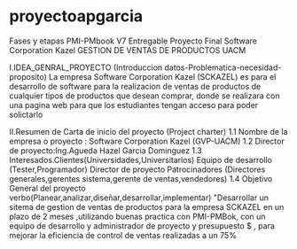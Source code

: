 # proyectoapgarcia
Fases y etapas PMI-PMbook V7 Entregable Proyecto Final Software Corporation Kazel GESTION DE VENTAS DE PRODUCTOS UACM

I.IDEA_GENRAL_PROYECTO (Introduccion datos-Problematica-necesidad-proposito)
La empresa Software Corporation Kazel (SCKAZEL) es para el desarrollo de software para la realizacion de ventas de productos de cualquier tipos de productos que desean comprar, donde se realizara con una pagina web para que los estudiantes tengan acceso para poder solictarlo

II.Resumen de Carta de inicio del proyecto (Project charter)
1.1 Nombre de la empresa o proyecto : Software Corporation Kazel (GVP-UACM)
1.2 Director de proyecto:Ing.Agueda Hazel Garcia Dominguez
1.3 Interesados.Clientes(Universidades,Universitarios)
                Equipo de desarrollo (Tester,Programador)
                Director de proyecto
                Patrocinadores (Directores generales,gerentes sistema,gerente de ventas,vendedores)
1.4 Objetivo General del proyecto 
verbo(Planear,analizar,diseñar,desarrollar,implementar)
"Desarrollar un sitema de gestion de ventas de productos para la empresa SCKAZEL en un plazo de 2 meses ,utilizando buenas practica con PMI-PMBok, con un equipo de desarrollo y administrador de proyecto y presupuesto $ , para mejorar la eficiencia de control de ventas realizadas a un 75% 
